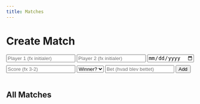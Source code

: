 ```yaml
---
title: Matches
---
```


<div class="card">
  <h1>Create Match</h1>
  <div class="form-row" style="margin-top:8px;">
    <input class="input" id="p1" placeholder="Player 1 (fx initialer)" required>
    <input class="input" id="p2" placeholder="Player 2 (fx initialer)" required>
    <input class="input" id="date" type="date" aria-label="Date">
  </div>
  <div class="form-row" style="margin-top:8px;">
    <input class="input" id="score" placeholder="Score (fx 3-2)">
    <select class="input" id="winner" aria-label="Winner">
      <option value="">Winner?</option>
      <option value="p1">Player 1</option>
      <option value="p2">Player 2</option>
    </select>
    <input class="input" id="bet" placeholder="Bet (hvad blev bettet)">
    <button class="btn" id="add" type="button">Add</button>
  </div>
  <hr style="border:0; height:1px; background: var(--border); margin:16px 0;">
  <h2>All Matches</h2>
  <ul class="list" id="list"></ul>
</div>

<script>
(function(){
  const KEY_MATCHES  = 'matches.items';
  const KEY_PROFILES = 'profiles.list';
  const KEY_ME       = 'profile.initials'; // hvis du vil forfylde p1

  const listEl = document.getElementById('list');
  const p1     = document.getElementById('p1');
  const p2     = document.getElementById('p2');
  const dateIn = document.getElementById('date');
  const score  = document.getElementById('score');
  const winner = document.getElementById('winner');
  const bet    = document.getElementById('bet');
  const addBtn = document.getElementById('add');

  const up6 = s => (s||'').toUpperCase().slice(0,6).replace(/[^A-Z0-9]/g,'');
  const load = (k, fb) => JSON.parse(localStorage.getItem(k) || JSON.stringify(fb));
  const save = (k, v) => localStorage.setItem(k, JSON.stringify(v));

  function ensureProfiles(...initials){
    const arr = load(KEY_PROFILES, []);
    let changed = false;
    initials.forEach(i=>{
      const v = up6(i);
      if (v && !arr.some(p=>p.i===v)){ arr.push({i:v}); changed = true; }
    });
    if (changed) save(KEY_PROFILES, arr);
  }

  function nowTimeHHMMSS(){
    const d = new Date();
    const pad = n => String(n).padStart(2,'0');
    return `${pad(d.getHours())}:${pad(d.getMinutes())}:${pad(d.getSeconds())}`;
  }

  function combineDateWithNow(dateStr){
    // Hvis dato er tom ⇒ brug dagens dato
    const d = dateStr ? new Date(dateStr) : new Date();
    const yyyy = d.getFullYear();
    const mm = String(d.getMonth()+1).padStart(2,'0');
    const dd = String(d.getDate()).padStart(2,'0');
    return `${yyyy}-${mm}-${dd} ${nowTimeHHMMSS()}`;
  }

  function render(){
    const items = load(KEY_MATCHES, []);
    listEl.innerHTML = '';
    if (!items.length){
      const li = document.createElement('li');
      li.className = 'item';
      li.innerHTML = '<span class="meta">Ingen matches endnu. Tilføj din første ovenfor.</span>';
      listEl.appendChild(li);
      return;
    }
    items.forEach((m, idx)=>{
      const li = document.createElement('li'); li.className = 'item';
      const left = document.createElement('div');
      const wtxt = m.winner === 'p1' ? up6(m.p1) : (m.winner === 'p2' ? up6(m.p2) : '—');
      left.innerHTML = `
        <div><strong>${up6(m.p1)}</strong> vs <strong>${up6(m.p2)}</strong></div>
        <div class="meta">${m.when || ''}</div>
        <div class="meta">Score: ${m.score || '—'} • Winner: ${wtxt} • Bet: ${m.bet || '—'}</div>
      `;
      const right = document.createElement('div');
      const del = document.createElement('button'); del.className = 'btn ghost'; del.textContent = 'Delete';
      del.addEventListener('click', ()=>{
        const arr = load(KEY_MATCHES, []);
        arr.splice(idx,1);
        save(KEY_MATCHES, arr);
        render();
      });
      right.appendChild(del);
      li.append(left, right);
      listEl.appendChild(li);
    });
  }

  addBtn.addEventListener('click', ()=>{
    const a = up6(p1.value);
    const b = up6(p2.value);
    if (!a || !b) return;

    const when = combineDateWithNow(dateIn.value); // vælg dato, auto tid (sekunder)
    const item = {
      p1: a,
      p2: b,
      when,
      score: (score.value || '').trim(),
      winner: winner.value, // 'p1' | 'p2' | ''
      bet: (bet.value || '').trim()
    };
    const arr = load(KEY_MATCHES, []);
    arr.unshift(item);
    save(KEY_MATCHES, arr);

    // auto-tilføj profiler
    ensureProfiles(a, b);

    // reset felter
    p1.value=''; p2.value=''; // bevidst ikke prefill igen
    // behold valgt dato? Krav: reset → vi nulstiller også dato & øvrige
    dateIn.value=''; score.value=''; winner.value=''; bet.value='';
    render();
  });

  // Prefill p1 med din gemte profil hvis den findes
  const me = localStorage.getItem(KEY_ME);
  if (me) p1.value = up6(me);

  render();
})();
</script>
